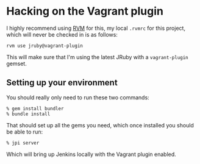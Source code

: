 # Hacking on the Vagrant plugin

I highly recommend using [RVM](https://rvm.beginrescueend.com/) for this, my
local `.rvmrc` for this project, which will never be checked in is as follows:

    rvm use jruby@vagrant-plugin

This will make sure that I'm using the latest JRuby with a `vagrant-plugin`
gemset.


## Setting up your environment

You should really only need to run these two commands:

    % gem install bundler
    % bundle install

That should set up all the gems you need, which once installed you should be
able to run:

    % jpi server

Which will bring up Jenkins locally with the Vagrant plugin enabled.
